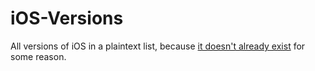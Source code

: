 # iOS-Versions
All versions of iOS in a plaintext list, because [it doesn't already exist](https://www.google.com/search?q=iOS+Versions+plaintext+list) for some reason.
